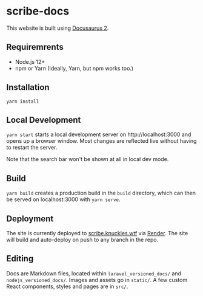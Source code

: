 # scribe-docs

This website is built using [Docusaurus 2](https://docusaurus.io/).

## Requiremrents
- Node.js 12+
- npm or Yarn (Ideally, Yarn, but npm works too.)

## Installation

```console
yarn install
```

## Local Development

`yarn start` starts a local development server on http://localhost:3000 and opens up a browser window. Most changes are reflected live without having to restart the server.

Note that the search bar won't be shown at all in local dev mode.

## Build

`yarn build` creates a production build in the `build` directory, which can then be served on localhost:3000 with `yarn serve`. 

## Deployment

The site is currently deployed to [scribe.knuckles.wtf](http://scribe.knuckles.wtf) via [Render](http://render.com). The site will build and auto-deploy on push to any branch in the repo.

## Editing
Docs are Markdown files, located within `laravel_versioned_docs/` and `nodejs_versioned_docs/`. Images and assets go in `static/`. A few custom React components, styles and pages are in `src/`.